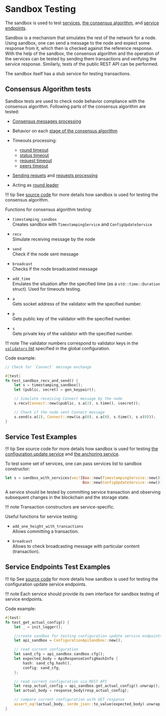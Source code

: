 # Sandbox Testing

The sandbox is used to test [services](../architecture/services.md),
[the consensus algorithm](consensus/specification.md),
and [service endpoints](../glossary.md#service-endpoint).

Sandbox is a mechanism that simulates the rest of the network for a node. Using
sandbox, one can send a message to the node and expect some response from it,
which then is checked against the reference response. With the help of the
sandbox, the consensus algorithm and the operation of the services can be tested
by sending them transactions and verifying the service response. Similarly,
tests of the public REST API can be performed.

The sandbox itself has a stub service for testing transactions.

## Consensus Algorithm tests

Sandbox tests are used to check node behavior compliance with the consensus algorithm.
Following parts of the consensus algorithm are tested:

- [Consensus messages processing](consensus/specification.md#message-processing)
- Behavior on each [stage of the consensus algorithm](consensus/specification.md#consensus-algorithm-stages)
- Timeouts processing:

    - [round timeout](consensus/specification.md#round-timeout-processing)
    - [status timeout](consensus/specification.md#status-timeout-processing)
    - [request timeout](consensus/requests.md#request-timeout)
    - [peers timeout](consensus/requests.md#peers-timeout)

- [Sending requets](consensus/requests.md#sending-requests) and
  [requests processing](consensus/requests.md#requests-processing)
- Acting as [round leader](../architecture/consensus.md#strawman-version)

!!! tip
    See [source code](https://github.com/exonum/exonum-core/blob/master/sandbox/tests/consensus.rs)
    for more details how sandbox is used for testing the consensus algorithm.

Functions for consensus algorithm testing:

- `timestamping_sandbox`  
  Creates sandbox with `TimestampingService` and `ConfigUpdateService`

- `recv`  
  Simulate receiving message by the node

- `send`  
  Check if the node sent message

- `broadcast`  
  Checks if the node broadcasted message

- `add_time`  
  Emulates the situation after the specified time (as a `std::time::Duration`
  struct). Used for timeouts testing.

- `a`  
  Gets socket address of the validator with the specified number.

- `p`  
  Gets public key of the validator with the specified number.

- `s`  
  Gets private key of the validator with the specified number.

!!! note
    The validator numbers correspond to validator keys in the [`validators` list](../architecture/configuration.md#genesis)
    specified in the global configuration.

Code example:

```Rust
// Check for `Connect` message exchange

#[test]
fn test_sandbox_recv_and_send() {
    let s = timestamping_sandbox();
    let (public, secret) = gen_keypair();

    // Simulate receiving Connect message by the node
    s.recv(Connect::new(&public, s.a(2), s.time(), &secret));

    // Check if the node sent Connect message
    s.send(s.a(2), Connect::new(&s.p(0), s.a(0), s.time(), s.s(0)));
}
```

## Service Test Examples

!!! tip
    See source code for more details how sandbox is used for testing
    [the configuration update service](https://github.com/exonum/exonum-configuration/blob/master/sandbox_tests/src/lib.rs)
    and [the anchoring service](https://github.com/exonum/exonum-btc-anchoring/tree/master/sandbox_tests/tests).

To test some set of services, one can pass services list to sandbox constructor:

```Rust
let s = sandbox_with_services(vec![Box::new(TimestampingService::new()),
                                   Box::new(ConfigUpdateService::new())])
```

A service should be tested by committing service transaction and observing
subsequent changes in the blockchain and the storage state.

!!! note
    Transaction constructors are service-specific.

Useful functions for service testing:

- `add_one_height_with_transactions`  
  Allows committing a transaction.

- `broadcast`  
  Allows to check broadcasting message with particular content (transaction).

## Service Endpoints Test Examples

!!! tip
    See [source code](https://github.com/exonum/exonum-configuration/blob/master/sandbox_tests/src/api_tests.rs)
    for more details how sandbox is used for testing the configuration update
    service endpoints.

!!! note
    Each service should provide its own interface for sandbox testing of service
    endpoints.

Code example:

```Rust
#[test]
fn test_get_actual_config() {
    let _ = init_logger();

    //create sandbox for testing configuration update service endpoints
    let api_sandbox = ConfigurationApiSandbox::new();

    // read current configuration
    let sand_cfg = api_sandbox.sandbox.cfg();
    let expected_body = ApiResponseConfigHashInfo {
        hash: sand_cfg.hash(),
        config: sand_cfg,
    };

    // read current configuration via REST API
    let resp_actual_config = api_sandbox.get_actual_config().unwrap();
    let actual_body = response_body(resp_actual_config);

    // compare current configuration with GET response
    assert_eq!(actual_body, serde_json::to_value(expected_body).unwrap());
}
```
